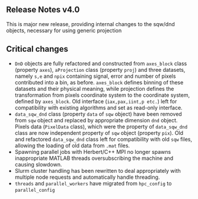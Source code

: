 ## Release Notes v4.0

This is major new release, providing internal changes to the sqw/dnd objects, necessary for using generic projection

## Critical changes
 - `DnD` objects are fully refactored and constructed from `axes_block` class (property `axes`), `aProjection` class (property   `proj`) and three datasets, namely `s,e` and `npix` containing signal, error and number of pixels contributed into a bin, as before. `axes_block` defines binning of these datasets and their physical meaning, while projection defines the transformation from pixels coordinate system to the coordinate system, defined by `axes_block`. Old interface (`iax,pax,iint,p etc.`) left for compatibility with existing algorithms and set as read-only interface.
 - `data_sqw_dnd` class (property `data` of `sqw` object) have been removed from `sqw` object and replaced by appropriate dimension `dnd` object. Pixels data (`PixelData` class), which were the property of `data_sqw_dnd` class are now independent property of `sqw` object (property `pix`). Old and refactored `data_sqw_dnd` class left for compatibility with old `sqw` files, allowing the loading of old data from `.mat` files.
 - Spawning parallel jobs with Herbert/C++ MPI no longer spawns inappropriate MATLAB threads oversubscribing the machine and causing slowdown.
 - Slurm cluster handling has been rewritten to deal appropriately with multiple node requests and automatically handle threading.
 - `threads` and `parallel_workers` have migrated from `hpc_config` to `parallel_config`
